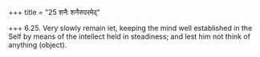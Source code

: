 +++
title = "25 शनैः शनैरुपरमेद्"

+++
6.25. Very slowly remain iet, keeping the mind well established in the
Self by means of the intellect held in steadiness; and lest him not
think of anything (object).
